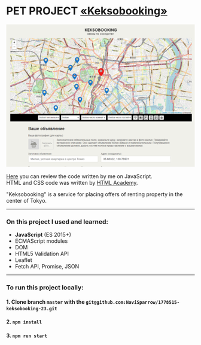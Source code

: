 # PET PROJECT [«Keksobooking»](https://1778515-keksobooking-23.vercel.app/)

<img width="769" alt="keksobooking app" src="https://github.com/NaviSparrow/1778515-keksobooking-23/blob/master/img/keksobooking_img.png?raw=true">

[Here](https://github.com/NaviSparrow/1778515-keksobooking-23/tree/master/js) you can review the code written by me on JavaScript.<br>
HTML and CSS code was written by [HTML Academy](https://htmlacademy.ru).

"Keksobooking" is a service for placing offers of renting property in the center of Tokyo.

---
### On this project I used and learned:
* **JavaScript** (ES 2015+)
* ECMAScript modules
* DOM
* HTML5 Validation API
* Leaflet
* Fetch API, Promise, JSON
---

### To run this project locally:

#### 1. Clone branch `master` with the `git@github.com:NaviSparrow/1778515-keksobooking-23.git`

#### 2. `npm install`

#### 3. `npm run start`

